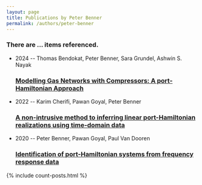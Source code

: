 ```yaml
---
layout: page
title: Publications by Peter Benner
permalink: /authors/peter-benner
---
```


<h3 id="number-posts">There are ... items referenced.</h3>
<ul class="post-list">
<li><span class='post-meta'>2024 -- Thomas Bendokat, Peter Benner, Sara Grundel, Ashwin S. Nayak</span><h3><a class='post-link' href="{{ site.baseurl }}/modelling-gas-networks-with-compressors-a-port-hamiltonian-approach">Modelling Gas Networks with Compressors: A port‐Hamiltonian Approach</a></h3></li>
<li><span class='post-meta'>2022 -- Karim Cherifi, Pawan Goyal, Peter Benner</span><h3><a class='post-link' href="{{ site.baseurl }}/a-non-intrusive-method-to-inferring-linear-port-hamiltonian-realizations-using-time-domain-data">A non-intrusive method to inferring linear port-Hamiltonian realizations using time-domain data</a></h3></li>
<li><span class='post-meta'>2020 -- Peter Benner, Pawan Goyal, Paul Van Dooren</span><h3><a class='post-link' href="{{ site.baseurl }}/identification-of-port-hamiltonian-systems-from-frequency-response-data">Identification of port-Hamiltonian systems from frequency response data</a></h3></li>

</ul>
{% include count-posts.html %}
